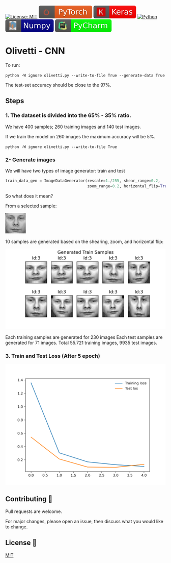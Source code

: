 [![License: MIT](https://img.shields.io/badge/License-MIT-yellow.svg)](https://opensource.org/licenses/MIT)
[![PyTorch](https://github.com/AhmetTavli/Badge/blob/master/badges/pytorch-badge.svg)](https://pytorch.org/)
[![Keras](https://github.com/AhmetTavli/Badge/blob/master/badges/keras_badge.svg)](https://keras.io/)
[![Python](https://upload.wikimedia.org/wikipedia/commons/f/fc/Blue_Python_3.7_Shield_Badge.svg)](https://www.python.org/)
[![Numpy](https://github.com/AhmetTavli/Badge/blob/master/badges/numpy_badge.svg)](https://numpy.org/)
[![PyCharm](https://github.com/AhmetTavli/Badge/blob/master/badges/pycharm_badge.svg)](https://www.jetbrains.com/pycharm/)

# Olivetti - CNN

To run:

`python -W ignore olivetti.py --write-to-file True --generate-data True`

 The test-set accuracy should be close to the 97%.
 
 ## Steps
 
### 1. The dataset is divided into the 65% - 35% ratio.

We have 400 samples; 260 training images and 140 test images.

If we train the model on 260 images the maximum accuracy will be 5%.

`python -W ignore olivetti.py --write-to-file True`

### 2- Generate images 

We will have two types of image generator: train and test

```python
train_data_gen = ImageDataGenerator(rescale=1./255, shear_range=0.2, 
                                    zoom_range=0.2, horizontal_flip=True)
```

So what does it mean?

From a selected sample:

![Image of example_img](3_0.png)

10 samples are generated based on the shearing, zoom, and horizontal flip:

![Image of train_gen](gen_train_samples.png)

Each training samples are generated for 230 images
Each test samples are generated for 71 images.
Total 55.721 training images, 9935 test images.

### 3. Train and Test Loss (After 5 epoch)

 ![Image of loss](olivetti_loss.png)


## Contributing :thought_balloon:
Pull requests are welcome.

For major changes, please open an issue, then discuss what you would like to change.

 ## License :scroll:
[MIT](https://opensource.org/licenses/MIT)
